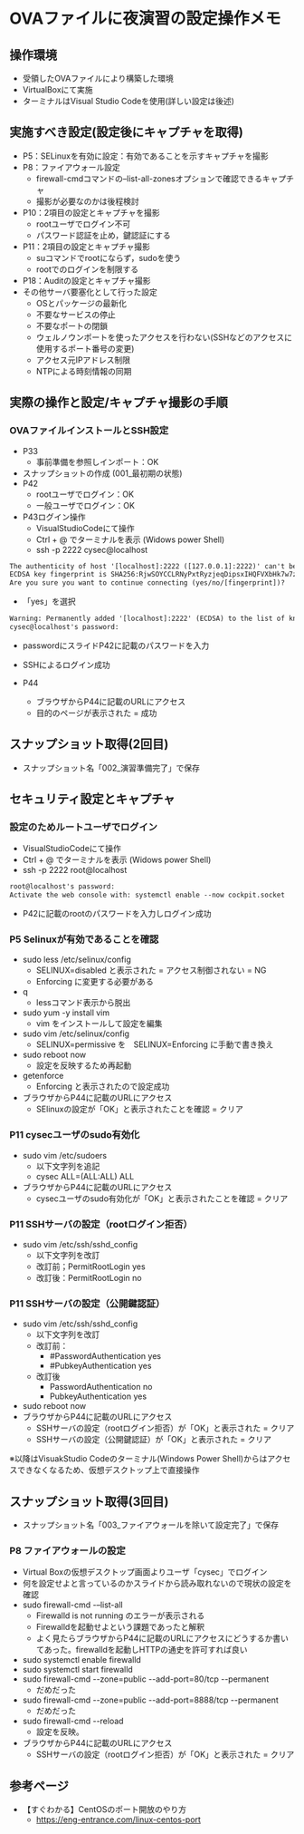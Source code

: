 # OVAファイルに夜演習の設定操作メモ
## 操作環境
- 受領したOVAファイルにより構築した環境
- VirtualBoxにて実施
- ターミナルはVisual Studio Codeを使用(詳しい設定は後述)

## 実施すべき設定(設定後にキャプチャを取得)
- P5：SELinuxを有効に設定：有効であることを示すキャプチャを撮影
- P8：ファイアウォール設定
    - firewall-cmdコマンドの–list-all-zonesオプションで確認できるキャプチャ
    - 撮影が必要なのかは後程検討
- P10：2項目の設定とキャプチャを撮影
    - rootユーザでログイン不可
    - パスワード認証を⽌め，鍵認証にする
- P11：2項目の設定とキャプチャ撮影
    - suコマンドでrootにならず，sudoを使う
    - rootでのログインを制限する
- P18：Auditの設定とキャプチャ撮影
- その他サーバ要塞化として行った設定
    - OSとパッケージの最新化
    - 不要なサービスの停止
    - 不要なポートの閉鎖
    - ウェルノウンポートを使ったアクセスを行わない(SSHなどのアクセスに使用するポート番号の変更)
    - アクセス元IPアドレス制限
    - NTPによる時刻情報の同期

## 実際の操作と設定/キャプチャ撮影の手順
### OVAファイルインストールとSSH設定
- P33
    - 事前準備を参照しインポート：OK
- スナップショットの作成 (001_最初期の状態)
- P42
    - rootユーザでログイン：OK
    - 一般ユーザでログイン：OK
- P43ログイン操作
    - VisualStudioCodeにて操作
    - Ctrl + @ でターミナルを表示 (Widows power Shell)
    - ssh -p 2222 cysec@localhost

```txt
The authenticity of host '[localhost]:2222 ([127.0.0.1]:2222)' can't be established.
ECDSA key fingerprint is SHA256:RjwSOYCCLRNyPxtRyzjeqDipsxIHQFVXbHk7w7zRs7I.        
Are you sure you want to continue connecting (yes/no/[fingerprint])? 
```
- 「yes」を選択

```txt
Warning: Permanently added '[localhost]:2222' (ECDSA) to the list of known hosts.
cysec@localhost's password: 
```
- passwordにスライドP42に記載のパスワードを入力
- SSHによるログイン成功

- P44
    - ブラウザからP44に記載のURLにアクセス
    - 目的のページが表示された = 成功

## スナップショット取得(2回目)
- スナップショット名「002_演習準備完了」で保存


## セキュリティ設定とキャプチャ
### 設定のためルートユーザでログイン
- VisualStudioCodeにて操作
- Ctrl + @ でターミナルを表示 (Widows power Shell)
- ssh -p 2222 root@localhost

```txt
root@localhost's password: 
Activate the web console with: systemctl enable --now cockpit.socket
```

- P42に記載のrootのパスワードを入力しログイン成功


### P5 Selinuxが有効であることを確認
- sudo less /etc/selinux/config
    - SELINUX=disabled と表示された = アクセス制御されない = NG
    - Enforcing に変更する必要がある
- q
    - lessコマンド表示から脱出
- sudo yum -y install vim
    - vim をインストールして設定を編集
- sudo vim /etc/selinux/config
    - SELINUX=permissive を　SELINUX=Enforcing に手動で書き換え
- sudo reboot now
    - 設定を反映するため再起動
- getenforce
    - Enforcing と表示されたので設定成功
- ブラウザからP44に記載のURLにアクセス
    - SElinuxの設定が「OK」と表示されたことを確認 = クリア

### P11 cysecユーザのsudo有効化
- sudo vim /etc/sudoers
    - 以下文字列を追記
    - cysec ALL=(ALL:ALL) ALL
- ブラウザからP44に記載のURLにアクセス
    - cysecユーザのsudo有効化が「OK」と表示されたことを確認 = クリア

### P11 SSHサーバの設定（rootログイン拒否）
- sudo vim /etc/ssh/sshd_config
    - 以下文字列を改訂
    - 改訂前；PermitRootLogin yes
    - 改訂後：PermitRootLogin no

### P11 SSHサーバの設定（公開鍵認証）
- sudo vim /etc/ssh/sshd_config
    - 以下文字列を改訂
    - 改訂前：
        - #PasswordAuthentication yes
        - #PubkeyAuthentication yes
    - 改訂後
        - PasswordAuthentication no
        - PubkeyAuthentication yes
- sudo reboot now
- ブラウザからP44に記載のURLにアクセス
    - SSHサーバの設定（rootログイン拒否）が「OK」と表示された = クリア
    - SSHサーバの設定（公開鍵認証）が「OK」と表示された = クリア

※以降はVisuakStudio Codeのターミナル(Windows Power Shell)からはアクセスできなくなるため、仮想デスクトップ上で直接操作

## スナップショット取得(3回目)
- スナップショット名「003_ファイアウォールを除いて設定完了」で保存

### P8 ファイアウォールの設定
- Virtual Boxの仮想デスクトップ画面よりユーザ「cysec」でログイン
- 何を設定せよと言っているのかスライドから読み取れないので現状の設定を確認
- sudo firewall-cmd -–list-all
    - Firewalld is not running のエラーが表示される
    - Firewalldを起動せよという課題であったと解釈
    - よく見たらブラウザからP44に記載のURLにアクセスにどうするか書いてあった。firewalldを起動しHTTPの通史を許可すれば良い
- sudo systemctl enable firewalld
- sudo systemctl start firewalld
- sudo firewall-cmd --zone=public --add-port=80/tcp --permanent
    - だめだった
- sudo firewall-cmd --zone=public --add-port=8888/tcp --permanent
    - だめだった
- sudo firewall-cmd --reload
    - 設定を反映。
- ブラウザからP44に記載のURLにアクセス
    - SSHサーバの設定（rootログイン拒否）が「OK」と表示された = クリア

## 参考ページ
- 【すぐわかる】CentOSのポート開放のやり方
    - https://eng-entrance.com/linux-centos-port